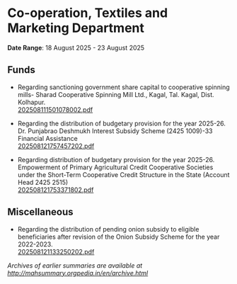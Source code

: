 # Co-operation, Textiles and Marketing Department

**Date Range**: 18 August 2025 - 23 August 2025


## Funds
- Regarding sanctioning government share capital to cooperative spinning mills- Sharad Cooperative Spinning Mill Ltd., Kagal, Tal. Kagal, Dist. Kolhapur.\
  [202508111501078002.pdf](https://gr.maharashtra.gov.in/Site/Upload/Government%20Resolutions/English/202508111501078002.pdf)

- Regarding the distribution of budgetary provision for the year 2025-26. Dr. Punjabrao Deshmukh Interest Subsidy Scheme (2425 1009)-33 Financial Assistance\
  [202508121757457202.pdf](https://gr.maharashtra.gov.in/Site/Upload/Government%20Resolutions/English/202508121757457202.pdf)

- Regarding distribution of budgetary provision for the year 2025-26. Empowerment of Primary Agricultural Credit Cooperative Societies under the Short-Term Cooperative Credit Structure in the State (Account Head 2425 2515)\
  [202508121753371802.pdf](https://gr.maharashtra.gov.in/Site/Upload/Government%20Resolutions/English/202508121753371802.pdf)

## Miscellaneous
- Regarding the distribution of pending onion subsidy to eligible beneficiaries after revision of the Onion Subsidy Scheme for the year 2022-2023.\
  [202508121133250202.pdf](https://gr.maharashtra.gov.in/Site/Upload/Government%20Resolutions/English/202508121133250202.pdf)


*Archives of earlier summaries are available at http://mahsummary.orgpedia.in/en/archive.html*